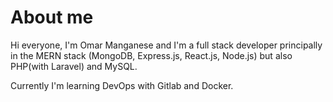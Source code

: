 # About me
Hi everyone, I'm Omar Manganese and I'm a full stack developer principally in the MERN stack (MongoDB, Express.js, React.js, Node.js) but also PHP(with Laravel) and MySQL.

Currently I'm learning DevOps with Gitlab and Docker.



